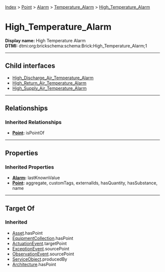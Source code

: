 [Index](../../../../index.md) > [Point](../../../Point.md) > [Alarm](../../Alarm.md) > [Temperature_Alarm](../Temperature_Alarm.md) > [High_Temperature_Alarm](#)
# High_Temperature_Alarm

**Display name:** High Temperature Alarm<br />
**DTMI:** dtmi:org:brickschema:schema:Brick:High_Temperature_Alarm;1

---

## Child interfaces
* [High_Discharge_Air_Temperature_Alarm](../Air_Temperature_Alarm/Discharge_Air_Temperature_Alarm/High_Discharge_Air_Temperature_Alarm.md)
* [High_Return_Air_Temperature_Alarm](../Air_Temperature_Alarm/Return_Air_Temperature_Alarm/High_Return_Air_Temperature_Alarm.md)
* [High_Supply_Air_Temperature_Alarm](../Air_Temperature_Alarm/Supply_Air_Temperature_Alarm/High_Supply_Air_Temperature_Alarm.md)

---

## Relationships

### Inherited Relationships
* **[Point](../../../Point.md):** isPointOf

---

## Properties

### Inherited Properties
* **[Alarm](../../Alarm.md):** lastKnownValue
* **[Point](../../../Point.md):** aggregate, customTags, externalIds, hasQuantity, hasSubstance, name

---

## Target Of
### Inherited
* [Asset](../../../../Asset/Asset.md).hasPoint
* [EquipmentCollection](../../../../Collection/EquipmentCollection.md).hasPoint
* [ActuationEvent](../../../../Event/PointEvent/ActuationEvent.md).targetPoint
* [ExceptionEvent](../../../../Event/PointEvent/ExceptionEvent.md).sourcePoint
* [ObservationEvent](../../../../Event/PointEvent/ObservationEvent.md).sourcePoint
* [ServiceObject](../../../../Information/ServiceObject/ServiceObject.md).producedBy
* [Architecture](../../../../Space/Architecture/Architecture.md).hasPoint
